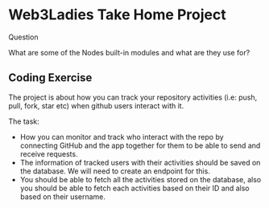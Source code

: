 # Web3Ladies Take Home Project

Question<br>

What are some of the Nodes built-in modules and what are they use for?

## Coding Exercise
The project is about how you can track your repository activities (i.e: push, pull, fork, star etc) when github users interact with it.

The task:
- How you can monitor and track who interact with the repo by connecting GitHub and the app together for them to be able to send and receive requests.
- The information of tracked users with their activities should be saved on the database. We will need to create an endpoint for this.
- You should be able to fetch all the activities stored on the database, also you should be able to fetch each activities based on their ID and also based on their username.
